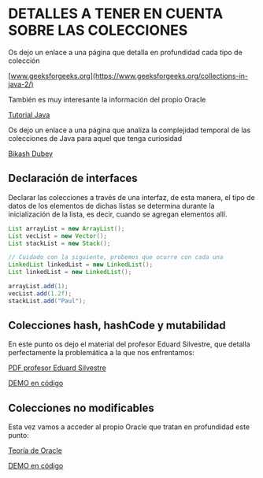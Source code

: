 # DETALLES A TENER EN CUENTA SOBRE LAS COLECCIONES

Os dejo un enlace a una página que detalla en profundidad cada tipo de colección

[www.geeksforgeeks.org](https://www.geeksforgeeks.org/collections-in-java-2/)

También es muy interesante la información del propio Oracle

[Tutorial Java](https://docs.oracle.com/javase%2Ftutorial%2F/collections/implementations/index.html)

Os dejo un enlace a una página que analiza la complejidad temporal de las colecciones de Java para aquel que tenga 
curiosidad

[Bikash Dubey](https://bikashdubey42.medium.com/time-complexity-of-java-collections-api-c65baa784e21)

## Declaración de interfaces

Declarar las colecciones a través de una interfaz, de esta manera, el tipo de datos de los elementos de dichas 
listas se determina durante la inicialización de la lista, es decir, cuando se agregan elementos allí.

```java
List arrayList = new ArrayList();
List vecList = new Vector();
List stackList = new Stack();

// Cuidado con la siguiente, probemos que ocurre con cada una
LinkedList linkedList = new LinkedList();
List linkedList = new LinkedList();

arrayList.add(1);
vecList.add(1.2f);
stackList.add("Paul");
```

## Colecciones hash, hashCode y mutabilidad

En este punto os dejo el material del profesor Eduard Silvestre, que detalla perfectamente la problemática a la que nos 
enfrentamos:

[PDF profesor Eduard Silvestre](documents/tv08x_Colleccions_i_HashCode.pdf)

[DEMO en código](mutabilidad/Main.java)

## Colecciones no modificables

Esta vez vamos a acceder al propio Oracle que tratan en profundidad este punto:

[Teoría de Oracle](https://docs.oracle.com/en/java/javase/17/core/creating-immutable-lists-sets-and-maps.html#GUID-DD066F67-9C9B-444E-A3CB-820503735951)

[DEMO en código](mutabilidad/Main2.java)
